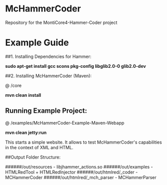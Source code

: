 # McHammerCoder
Repository for the MontiCore4-Hammer-Coder project

# Example Guide

##1. Installing Dependencies for Hammer:

**sudo apt-get install gcc scons pkg-config libglib2.0-0 glib2.0-dev**

##2. Installing McHammerCoder (Maven):

@ /core

**mvn clean install**

## Running Example Project:

@ /examples/McHammerCoder-Example-Maven-Webapp

**mvn clean jetty:run**

This starts a simple website. It allows to test McHammerCoder's capabilities in the context of XML and HTML.

##Output Folder Structure:

######/out/resources - libjhammer_actions.so
######/out/examples - HTMLRedTool + HTMLRedInjector
######/out/htmlred/_coder - MCHammerCoder
######/out/htmlred/_mch_parser - MCHammerParser
